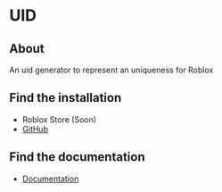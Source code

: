 # UID

## About

An uid generator to represent an uniqueness for Roblox

## Find the installation

- Roblox Store (Soon)
- [GitHub](https://github.com/6531503070/UID/releases)

## Find the documentation

- [Documentation](https://6531503070.github.io/UID/)
